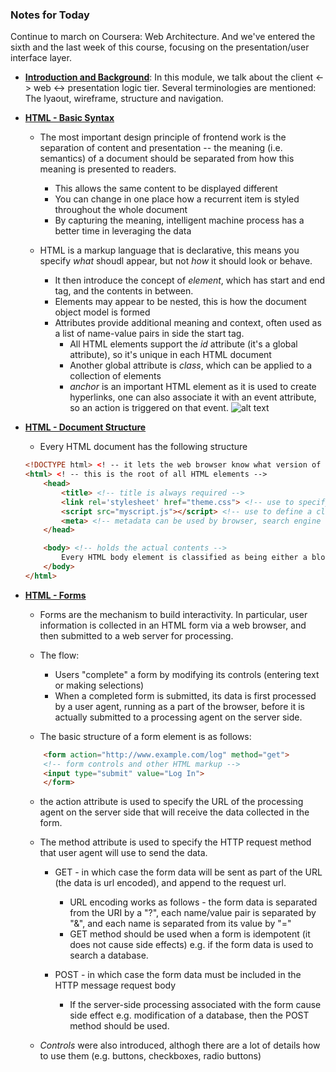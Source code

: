 ### Notes for Today

Continue to march on Coursera: Web Architecture. And we've entered the sixth and the last week of this course, focusing on the presentation/user interface layer.

* [**Introduction and Background**]: In this module, we talk about the client <-> web <-> presentation logic tier. Several terminologies are mentioned: The lyaout, wireframe, structure and navigation.

* [**HTML - Basic Syntax**]

	* The most important design principle of frontend work is the separation of content and presentation -- the meaning (i.e. semantics) of a document should be separated from how this meaning is presented to readers.
		* This allows the same content to be displayed different
		* You can change in one place how a recurrent item is styled throughout the whole document
		* By capturing the meaning, intelligent machine process has a better time in leveraging the data

	* HTML is a markup language that is declarative, this means you specify _what_ shoudl appear, but not _how_ it should look or behave.
		* It then introduce the concept of _element_, which has start and end tag, and the contents in between.
		* Elements may appear to be nested, this is how the document object model is formed
		* Attributes provide additional meaning and context, often used as a list of name-value pairs in side the start tag.
			* All HTML elements support the _id_ attribute (it's a global attribute), so it's unique in each HTML document
			* Another global attribute is _class_, which can be applied to a collection of elements
			* _anchor_ is an important HTML element as it is used to create hyperlinks, one can also associate it with an event attribute, so an action is triggered on that event. ![alt text](https://github.com/robert8138/Calendar_Notes/blob/master/images/styling_html.png)

* [**HTML - Document Structure**]

	* Every HTML document has the following structure
	```html
	<!DOCTYPE html> <! -- it lets the web browser know what version of HTML the page is written in -->
	<html> <! -- this is the root of all HTML elements -->
		<head>
			<title> <!-- title is always required -->
			<link rel='stylesheet' href="theme.css"> <!-- use to specify the location of an external resource, it's always empty, it can only contain attributes -->
			<script src="myscript.js"></script> <!-- use to define a client-side script, or to include one from an external source, typically javascript. If src is present, then <script> element must be empty -->
			<meta> <!-- metadata can be used by browser, search engine (keyword) -->
		</head>

		<body> <!-- holds the actual contents -->
			Every HTML body element is classified as being either a block-level or a text-level element
		</body>
	</html>
	```

* [**HTML - Forms**]

	* Forms are the mechanism to build interactivity. In particular, user information is collected in an HTML form via a web browser, and then submitted to a web server for processing.

	* The flow:
		* Users "complete" a form by modifying its controls (entering text or making selections)
		* When a completed form is submitted, its data is first processed by a user agent, running as a part of the browser, before it is actually submitted to a processing agent on the server side.

	* The basic structure of a form element is as follows:
	```html
		<form action="http://www.example.com/log" method="get">
		<!-- form controls and other HTML markup -->
		<input type="submit" value="Log In">
		</form>
	```
	* the action attribute is used to specify the URL of the processing agent on the server side that will receive the data collected in the form.
	* The method attribute is used to specify the HTTP request method that user agent will use to send the data.
		
		* GET - in which case the form data will be sent as part of the URL (the data is url encoded), and append to the request url. 
			* URL encoding works as follows - the form data is separated from the URI by a "?", each name/value pair is separated by "&", and each name is separated from its value by "="
			* GET method should be used when a form is idempotent (it does not cause side effects) e.g. if the form data is used to search a database.
		
		* POST - in which case the form data must be included in the HTTP message request body
			* If the server-side processing associated with the form cause side effect e.g. modification of a database, then the POST method should be used.

	* _Controls_ were also introduced, althogh there are a lot of details how to use them (e.g. buttons, checkboxes, radio buttons)


[**Introduction and Background**]: https://d396qusza40orc.cloudfront.net/webapplications/lecture_slides/M6-L1-Intro-Background-Handout.pdf
[**HTML - Basic Syntax**]: https://d396qusza40orc.cloudfront.net/webapplications/lecture_slides/M6-L2-HTML-Syntax-Handout.pdf
[**HTML - Document Structure**]: https://d396qusza40orc.cloudfront.net/webapplications/lecture_slides/M6-L3-HTML-DocumentStructure-Handout.pdf
[**HTML - forms**]: https://d396qusza40orc.cloudfront.net/webapplications/lecture_slides/M6-L4-HTML-Forms-Handout.pdf